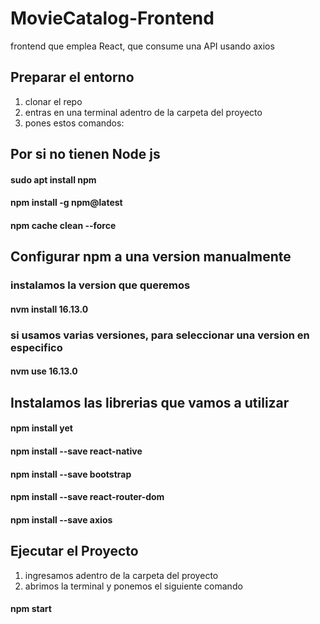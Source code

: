 # MovieCatalog-Frontend 

frontend que emplea React, que consume una API usando axios

## Preparar el entorno

1. clonar el repo
2. entras en una terminal adentro de la carpeta del proyecto
3. pones estos comandos:
## Por si no tienen Node js
#### sudo apt install npm
#### npm install -g npm@latest
#### npm cache clean --force
## Configurar npm a una version manualmente
### instalamos la version que queremos
#### nvm install 16.13.0
### si usamos varias versiones, para seleccionar una version en especifico
#### nvm use 16.13.0
## Instalamos las librerias que vamos a utilizar
#### npm install yet
#### npm install --save react-native
#### npm install --save bootstrap
#### npm install --save react-router-dom
#### npm install --save axios

## Ejecutar el Proyecto

1. ingresamos adentro de la carpeta del proyecto
2. abrimos la terminal y ponemos el siguiente comando

#### npm start
